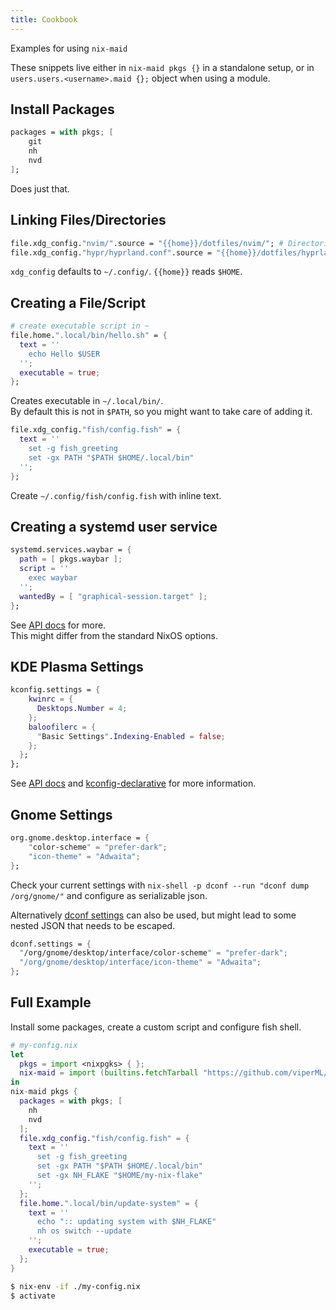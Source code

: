 ```yaml
---
title: Cookbook
---
```


Examples for using `nix-maid`

These snippets live either in `nix-maid pkgs {}` in a standalone setup, or in `users.users.<username>.maid {};` object when using a module.

## Install Packages

```nix
packages = with pkgs; [
    git
    nh
    nvd
];
```
Does just that.

## Linking Files/Directories

```nix
file.xdg_config."nvim/".source = "{{home}}/dotfiles/nvim/"; # Directories have a trailing /
file.xdg_config."hypr/hyprland.conf".source = "{{home}}/dotfiles/hyprland.conf";
```
`xdg_config` defaults to `~/.config/`. `{{home}}` reads `$HOME`.

## Creating a File/Script

```nix
# create executable script in ~
file.home.".local/bin/hello.sh" = {
  text = ''
    echo Hello $USER
  '';
  executable = true;
};
```
Creates executable in `~/.local/bin/`.  
By default this is not in `$PATH`, so you might want to take care of adding it.

```nix
file.xdg_config."fish/config.fish" = {
  text = ''
    set -g fish_greeting
    set -gx PATH "$PATH $HOME/.local/bin"
  '';
};
```
Create `~/.config/fish/config.fish` with inline text.

## Creating a systemd user service

```nix
systemd.services.waybar = {
  path = [ pkgs.waybar ];
  script = ''
    exec waybar
  '';
  wantedBy = [ "graphical-session.target" ];
};
```

See [API docs](https://viperml.github.io/nix-maid/api.html#systemd-units) for more.  
This might differ from the standard NixOS options.

## KDE Plasma Settings

```nix
kconfig.settings = {
    kwinrc = {
      Desktops.Number = 4;
    };
    baloofilerc = {
      "Basic Settings".Indexing-Enabled = false;
    };
  };
};
```
See [API docs](https://viperml.github.io/nix-maid/api.html#kconfig.settings) and [kconfig-declarative](https://github.com/viperML/kconfig-declarative) for more information.

## Gnome Settings

```nix
org.gnome.desktop.interface = {
    "color-scheme" = "prefer-dark";
    "icon-theme" = "Adwaita";
};
```

Check your current settings with `nix-shell -p dconf --run "dconf dump /org/gnome/"` and configure as serializable json.  

Alternatively [dconf settings](https://viperml.github.io/nix-maid/api.html#dconf.settings) can also be used, but might lead to some nested JSON that needs to be escaped.

```nix
dconf.settings = {
  "/org/gnome/desktop/interface/color-scheme" = "prefer-dark";
  "/org/gnome/desktop/interface/icon-theme" = "Adwaita";
};
```

## Full Example

Install some packages, create a custom script and configure fish shell.

```nix
# my-config.nix
let
  pkgs = import <nixpgks> { };
  nix-maid = import (builtins.fetchTarball "https://github.com/viperML/nix-maid/archive/refs/heads/master.tar.gz") { };
in
nix-maid pkgs {
  packages = with pkgs; [
    nh
    nvd
  ];
  file.xdg_config."fish/config.fish" = {
    text = ''
      set -g fish_greeting
      set -gx PATH "$PATH $HOME/.local/bin"
      set -gx NH_FLAKE "$HOME/my-nix-flake"
    '';
  };
  file.home.".local/bin/update-system" = {
    text = ''
      echo ":: updating system with $NH_FLAKE"
      nh os switch --update
    '';
    executable = true;
  };
}
```

```bash
$ nix-env -if ./my-config.nix
$ activate
```
